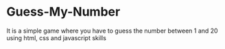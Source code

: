 # Guess-My-Number
 It is a simple game where you have to guess the number between 1 and 20 using html, css and javascript skills

